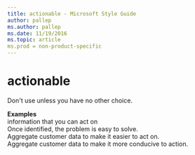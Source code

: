 ```yaml
---
title: actionable - Microsoft Style Guide
author: pallep
ms.author: pallep
ms.date: 11/19/2016
ms.topic: article
ms.prod = non-product-specific
---
```


# actionable

Don't use unless you have no other choice. 

**Examples**  
information that you can act on  
Once identified, the problem is easy to solve.   
Aggregate customer data to make it easier to act on.  
Aggregate customer data to make it more conducive to action.  
